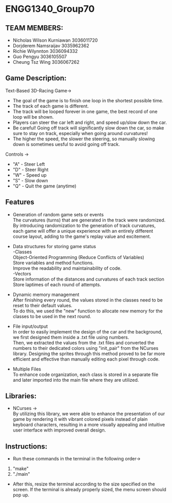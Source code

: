 # ENGG1340_Group70
## TEAM MEMBERS:

- Nicholas Wilson Kurniawan 3036011720
- Dorjderem Namsraijav 3035962362 
- Richie Wilynnton 3036094332
- Guo Pengyu 3036105507
- Cheung Tsz Wing 3036067262

## Game Description:
Text-Based 3D-Racing Game->
- The goal of the game is to finish one loop in the shortest possible time.
- The track of each game is different.
- The track will be looped forever in one game, the best record of one loop will be shown.
- Players can steer the car left and right, and speed up/slow down the car.
- Be careful! Going off track will significantly slow down the car, so make sure to stay on track, especially when going around curvatures!
- The higher the speed, the slower the steering, so manually slowing down is sometimes uesful to avoid going off track.


Controls ->
- "A" - Steer Left
- "D" - Steer Right
- "W" - Speed up
- "S" - Slow down
- "Q" - Quit the game (anytime)

## Features
- Generation of random game sets or events\
The curvatures (turns) that are generated in the track were randomized.\
By introducing randomization to the generation of track curvatures, each game will offer a unique experience with an entirely different course layout, adding to the game's replay value and excitement.

- Data structures for storing game status\
-Classes\
Object-Oriented Programming (Reduce Conflicts of Variables)\
Store variables and method functions.\
Improve the readability and maintainability of code.\
-Vectors\
Store information of the distances and curvatures of each track section\
Store laptimes of each round of attempts.

- Dynamic memory management\
After finishing every round, the values stored in the classes need to be reset
to their default values.\
To do this, we used the "new" function to allocate new memory for the classes to be used in the 
next round.

- File input/output\
In order to easily implement the design of the car and the background, we first designed them
inside a .txt file using numbers.\
Then, we extracted the values from the .txt files and converted the
numbers to their dedicated colors using "init_pair" from the NCurses library. 
Designing the sprites through this method proved to be far more efficient and effective 
than manually editing each pixel through code.

- Multiple Files\
To enhance code organization, each class is stored in a separate file and later imported into the main file where they are utilized.
## Libraries:
- NCurses ->\
By utilizing this library, we were able to enhance the presentation of our game by rendering it with vibrant colored pixels instead of plain keyboard characters, resulting in a more visually appealing and intuitive user interface with improved overall design.

## Instructions:
- Run these commands in the terminal in the following order->
1. "make"
2. "./main"
- After this, resize the terminal according to the size specified on the screen. If the terminal is already properly sized, the menu screen should pop up.
